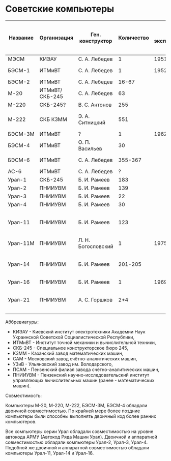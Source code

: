 Советские компьютеры
====================

|Название|Организация   |Ген. конструктор  |Количество|Годы эксплуатации|Завод-изготовитель|Годы производства  |Элементная база|Архитектура |Быстродействие, оп/с|Площадь, кв. м.|Потребляемая мощность, кВт|Разрядность слова|Фиксированная запятая|Плавающая запятая|Система команд|Разрядность команд|Количество команд|Объём оперативной памяти (комнад/данных)|
|--------|--------------|------------------|----------|-----------------|------------------|-------------------|---------------|------------|--------------------|---------------|--------------------------|-----------------|---------------------|-----------------|--------------|------------------|-----------------|----------------------------------------|
|МЭСМ    |КИЭАУ         |С. А. Лебедев     |1         |1951-1959        |                  |                   |Лампы          |Гарвардская |50                  |60             |25                        |17               |16+1                 |                 |Трёхадресная  |20                |                 |63/31                                   |
|БЭСМ-1  |ИТМиВТ        |С. А. Лебедев     |1         |1952-1960        |                  |                   |Лампы          |Принстонская|2000,8000-10000     |100            |30                        |39               |                     |32+1+5+1         |Трёхадресная  |39                |                 |1024,2048                               |
|БЭСМ-2  |ИТМиВТ        |С. А. Лебедев     |16-67     |                 |                  |1957-1962          |Лампы          |Принстонская|8000-10000          |170            |35                        |39               |                     |32+1+5+1         |Трёхадресная  |39                |                 |2048                                    |
|М-20    |ИТМиВТ/СКБ-245|С. А. Лебедев     |63        |                 |КЗММ,САМ          |1959-1964          |Лампы          |Принстонская|20000               |170-200        |50                        |45               |                     |36+1+7+1         |Трёхадресная  |45                |                 |4096                                    |
|М-220   |СКБ-245?      |В. С. Антонов     |255       |                 |КЗММ              |1967-1970          |Транзисторы    |Принстонская|27000               |100            |20                        |45               |                     |36+1+7+1         |Трёхадресная  |45+2              |                 |4096-16384                              |
|М-222   |СКБ КЗММ      |Э. А. Ситницкий   |551       |                 |КЗММ              |1970-1973,1976-1978|Транзисторы    |Принстонская|27000               |80             |?                         |45               |                     |36+1+7+1         |Трёхадресная  |45+2              |                 |16384-32768                             |
|БЭСМ-3М |ИТМиВТ        |?                 |1         |1962-1963        |                  |                   |Транзисторы    |Принстонская|20000               |60             |7                         |45               |                     |36+1+7+1         |Трёхадресная  |45                |                 |4096                                    |
|БЭСМ-4  |ИТМиВТ        |О. П. Васильев    |30        |                 |УЗиВ              |1962-1966          |Транзисторы    |Принстонская|18000-40000         |65             |8                         |45               |                     |36+1+7+1         |Трёхадресная  |45                |                 |4096-8192,16384?                        |
|БЭСМ-6  |ИТМиВТ        |С. А. Лебедев     |355-367   |                 |                  |1968-1987          |Транзисторы    |Принстонская|1000000             |?              |?                         |48               |                     |40+1+6+1         |Одноадресная  |24                |                 |65536-131072                            |
|АС-6    |ИТМиВТ        |С. А. Лебедев     |?         |                 |                  |?                  |Транзисторы    |Принстонская|1500000             |?              |?                         |48               |                     |40+1+6+1         |Одноадресная  |24                |                 |?                                       |
|Урал-1  |СКБ-245       |Б. И. Рамеев      |183       |                 |ПСАМ              |1956-1961          |Лампы          |Принстонская|100                 |70-80          |7,5                       |36/18            |35+1/17+1            |                 |Одноадресная  |18                |29               |1024/2048                               |
|Урал-2  |ПНИИУВМ       |Б. И. Рамеев      |139       |                 |ПСАМ              |1959-1964          |Лампы          |Принстонская|5000-6000           |90-100         |25                        |40/20            |39+1/19+1            |32+1+6+1         |Одноадресная  |20                |41               |2048/4096                               |
|Урал-3  |ПНИИУВМ       |Б. И. Рамеев      |22        |                 |ПСАМ              |1964-1964          |Лампы          |Принстонская|?                   |150            |60                        |40/20            |39+1/19+1            |32+1+6+1         |Одноадресная  |20                |51               |?                                       |
|Урал-4  |ПНИИУВМ       |Б. И. Рамеев      |30        |                 |ПСАМ              |1961-1963          |Лампы          |Принстонская|?                   |250            |60                        |40/20            |39+1/19+1            |32+1+6+1         |Одноадресная  |20                |                 |?                                       |
|Урал-11 |ПНИИУВМ       |Б. И. Рамеев      |123       |                 |ПСАМ              |1964-1975          |Транзисторы    |Принстонская|350-50000           |30-40          |4-12                      |48/24/12         |47+1/23+1/11+1       |39+1+7+1         |Одноадресная  |?                 |150              |4096-8192/8192-16384/16384-32768        |
|Урал-11М|ПНИИУВМ       |Л. Н. Богословский|1         |1975-            |ПСАМ              |                   |Микросхемы     |Принстонская|100000              |?              |?                         |48/24/12         |47+1/23+1/11+1       |39+1+7+1         |Одноадресная  |?                 |                 |?                                       |
|Урал-14 |ПНИИУВМ       |Б. И. Рамеев      |201-205   |                 |ПСАМ              |1965-1974          |Транзисторы    |Принстонская|45000               |80             |8                         |48/24/12         |47+1/23+1/11+1       |39+1+7+1         |Одноадресная  |?                 |                 |8192-16384/16384-65536/65536-131072     |
|Урал-16 |ПНИИУВМ       |Б. И. Рамеев      |1         |1969             |ПСАМ              |                   |Транзисторы    |Принстонская|100000              |20             |?                         |48/24/12         |47+1/23+1/11+1       |39+1+7+1         |Одноадресная  |?                 |300              |?                                       |
|Урал-21 |ПНИИУВМ       |А. С. Горшков     |2+4       |                 |ПСАМ              |1973-1985          |Микросхемы     |Принстонская|33000-180000        |?              |2                         |48/24/12         |47+1/23+1/11+1       |39+1+7+1         |Одноадресная  |?                 |                 |8192-16384/16384-65536/65536-131072     |

Аббревиатуры:

* КИЭАУ - Киевский институт электротехники Академии Наук Украинской Советской Социалистической Республики,
* ИТМиВТ - Институт точной механики и вычислительной техники,
* СКБ-245 - Специальное конструкторское бюро 245,
* КЗММ - Казанский завод математических машин,
* САМ - Московский завод счётно-аналитических машин,
* УЗиВ - Ульяновский завод им. Володарского,
* ПСАМ - Пензенский филиал завода счётно-аналитических машин,
* ПНИИУВМ - Пензенский научно-исследовательский институт управляющих вычислительных машин (ранее - математических машин).

Совместимость:

Компьютеры М-20, М-220, М-222, БЭСМ-3М, БЭСМ-4 обладали двоичной совместимостью. По крайней мере более поздние компьютеры были способны выполнять двоичный код более ранних компьютеров.

Все компьютеры серии Урал обладали совместимостью на уровне автокода АРМУ (Автокод Ряда Машин Урал). Двоичной и аппаратной совместимостью обладали компьютеры Урал-2, Урал-3, Урал-4. Подобной же двоичной и аппаратной совместимостью обладали компьютеры Урал-11, Урал-14 и Урал-16.
